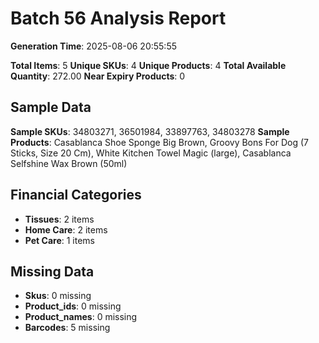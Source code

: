 # Batch 56 Analysis Report

**Generation Time**: 2025-08-06 20:55:55

**Total Items**: 5
**Unique SKUs**: 4
**Unique Products**: 4
**Total Available Quantity**: 272.00
**Near Expiry Products**: 0

## Sample Data
**Sample SKUs**: 34803271, 36501984, 33897763, 34803278
**Sample Products**: Casablanca Shoe Sponge Big Brown, Groovy Bons For Dog (7 Sticks, Size 20 Cm), White Kitchen Towel Magic (large), Casablanca Selfshine Wax Brown (50ml)

## Financial Categories
- **Tissues**: 2 items
- **Home Care**: 2 items
- **Pet Care**: 1 items

## Missing Data
- **Skus**: 0 missing
- **Product_ids**: 0 missing
- **Product_names**: 0 missing
- **Barcodes**: 5 missing
